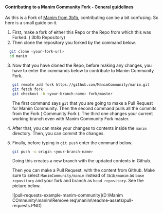 #### Contributing to a Manim Community Fork - General guidelines

As this is a Fork of [Manim from 3b1b](https://github.com/3b1b/manim), contributing can be a bit confusing. So here is a small guide on it. 

1. First, make a fork of either this Repo or the Repo from which this was Forked. ( 3b1b Repository)
2. Then clone the repository you forked by the command below.

 ```sh
   git clone <your-fork-url>
   cd manim
 ```

3. Now that you have cloned the Repo, before making any changes, you have to enter the commands below to contribute to Manim Community Fork.

   ```sh
   git remote add fork https://github.com/ManimCommunity/manim.git
   git fetch fork
   git checkout -b <your-branch-name> fork/master
   ```

   The first command says `git` that you are going to make a Pull Request for Manim Community. 
   Then the second command pulls all the commits from the Fork ( Community Fork ).
   The third one changes your current working branch even with Manim Community Fork master.

4. After that, you can make your changes to contents inside the `manim` directory. Then, you can commit the changes.

5. Finally, before typing in `git push` enter the command below.

   ```sh
   git push -u origin <your-branch-name>
   ```

   Doing this creates a new branch with the updated contents in Github. 

   Then you can make a Pull Request, with the content from Github. Make sure to select `ManimCommunity/manim` instead of `3b1b/manim` as `base repository` and your fork and branch as `head repository`. See the picture below.

   ![pull-requests-example-manim-community](D:\Manim COmmunity\manim\Remove req\manim\readme-assets\pull-requests.PNG)